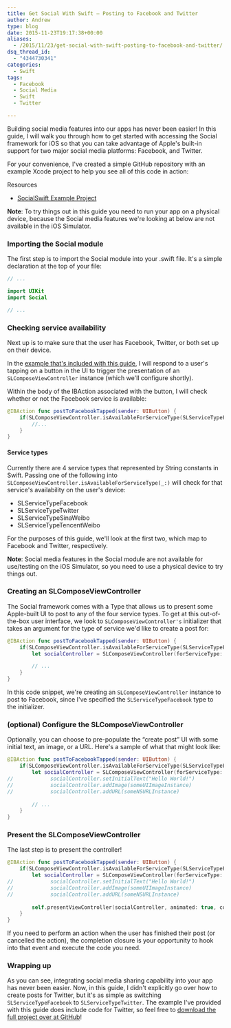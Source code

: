 ```yaml
---
title: Get Social With Swift – Posting to Facebook and Twitter
author: Andrew
type: blog
date: 2015-11-23T19:17:38+00:00
aliases:
  - /2015/11/23/get-social-with-swift-posting-to-facebook-and-twitter/
dsq_thread_id:
  - "4344730341"
categories:
  - Swift
tags:
  - Facebook
  - Social Media
  - Swift
  - Twitter

---
```

Building social media features into our apps has never been easier! In this guide, I will walk you through how to get started with accessing the Social framework for iOS so that you can take advantage of Apple's built-in support for two major social media platforms: Facebook, and Twitter.

For your convenience, I've created a simple GitHub repository with an example Xcode project to help you see all of this code in action:

<div class="resources">
  <div class="resources-header">
    Resources
  </div>
  
  <ul class="resources-content">
    <li>
      <i class="fa fa-github fa-lg"></i> <a href="https://github.com/andrewcbancroft/SocialSwift" title="SocialSwift">SocialSwift Example Project</a>
    </li>
  </ul>
</div>

**Note**: To try things out in this guide you need to run your app on a physical device, because the Social media features we're looking at below are not available in the iOS Simulator.


<a name="import" class="jump-target"></a>

### Importing the Social module

The first step is to import the Social module into your .swift file. It's a simple declaration at the top of your file:

```swift
// ...

import UIKit
import Social

// ...
```

<a name="check-availability" class="jump-target"></a>

### Checking service availability

Next up is to make sure that the user has Facebook, Twitter, or both set up on their device.

In the [example that's included with this guide][1], I will respond to a user's tapping on a button in the UI to trigger the presentation of an `SLComposeViewController` instance (which we'll configure shortly).

Within the body of the IBAction associated with the button, I will check whether or not the Facebook service is available:

```swift
@IBAction func postToFacebookTapped(sender: UIButton) {
    if(SLComposeViewController.isAvailableForServiceType(SLServiceTypeFacebook)) {
        //...
    }
}
```

<a name="service-types" class="jump-target"></a>

#### Service types

Currently there are 4 service types that represented by String constants in Swift. Passing one of the following into `SLComposeViewController.isAvailableForServiceType(_:)` will check for that service's availability on the user's device:

  * SLServiceTypeFacebook
  * SLServiceTypeTwitter
  * SLServiceTypeSinaWeibo
  * SLServiceTypeTencentWeibo

For the purposes of this guide, we'll look at the first two, which map to Facebook and Twitter, respectively.

**Note**: Social media features in the Social module are not available for use/testing on the iOS Simulator, so you need to use a physical device to try things out.

<a name="create-controller" class="jump-target"></a>

### Creating an SLComposeViewController

The Social framework comes with a Type that allows us to present some Apple-built UI to post to any of the four service types. To get at this out-of-the-box user interface, we look to `SLComposeViewController's` initializer that takes an argument for the type of service we'd like to create a post for:

```swift
@IBAction func postToFacebookTapped(sender: UIButton) {
    if(SLComposeViewController.isAvailableForServiceType(SLServiceTypeFacebook)) {
        let socialController = SLComposeViewController(forServiceType: SLServiceTypeFacebook)

        // ...
    }
}
```

In this code snippet, we're creating an `SLComposeViewController` instance to post to Facebook, since I've specified the `SLServiceTypeFacebook` type to the initializer.

<a name="configure" class="jump-target"></a>

### (optional) Configure the SLComposeViewController

Optionally, you can choose to pre-populate the &#8220;create post&#8221; UI with some initial text, an image, or a URL. Here's a sample of what that might look like:

```swift
@IBAction func postToFacebookTapped(sender: UIButton) {
    if(SLComposeViewController.isAvailableForServiceType(SLServiceTypeFacebook)) {
        let socialController = SLComposeViewController(forServiceType: SLServiceTypeFacebook)
//            socialController.setInitialText("Hello World!")
//            socialController.addImage(someUIImageInstance)
//            socialController.addURL(someNSURLInstance)
        
        // ...
    }
}
```

<a name="present-controller" class="jump-target"></a>

### Present the SLComposeViewController

The last step is to present the controller!

```swift
@IBAction func postToFacebookTapped(sender: UIButton) {
    if(SLComposeViewController.isAvailableForServiceType(SLServiceTypeFacebook)) {
        let socialController = SLComposeViewController(forServiceType: SLServiceTypeFacebook)
//            socialController.setInitialText("Hello World!")
//            socialController.addImage(someUIImageInstance)
//            socialController.addURL(someNSURLInstance)
        
        self.presentViewController(socialController, animated: true, completion: nil)
    }
}
```

If you need to perform an action when the user has finished their post (or cancelled the action), the completion closure is your opportunity to hook into that event and execute the code you need.

### Wrapping up

As you can see, integrating social media sharing capability into your app has never been easier. Now, in this guide, I didn't explicitly go over how to create posts for Twitter, but it's as simple as switching `SLServiceTypeFacebook` to `SLServiceTypeTwitter`. The example I've provided with this guide does include code for Twitter, so feel free to [download the full project over at GitHub][1]!

<a name="share" class="jump-target"></a>

 [1]: https://github.com/andrewcbancroft/SocialSwift